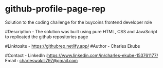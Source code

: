 # github-profile-page-rep
Solution to the coding challenge for the buycoins frontend developer role

#Description -
The solution was built using pure HTML, CSS and JavaScript to replicated the github repositories page

#Linktosite - https://githubrep.netlify.app/
#Author -
Charles Ekube

#Contact -
LinkedIn :https://www.linkedin.com/in/charles-ekube-153761177/
Email : charleswakili797@gmail.com

